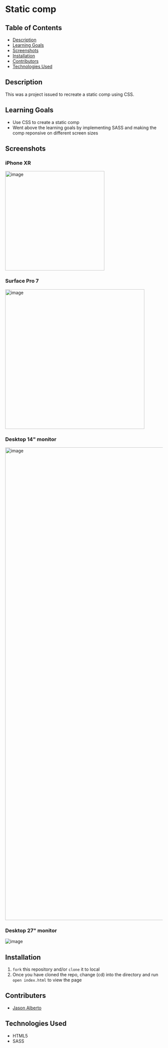 # Static comp

## Table of Contents
* [Description](#Description)
* [Learning Goals](#Learning-Goals)
* [Screenshots](#Screenshots)
* [Installation](#Installation)
* [Contributors](#Contributors)
* [Technologies Used](#Technologies-Used)

## Description
This was a project issued to recreate a static comp using CSS.

## Learning Goals
- Use CSS to create a static comp
- Went above the learning goals by implementing SASS and making the comp reponsive on different screen sizes

## Screenshots
### iPhone XR
<img width="317" alt="image" src="https://github.com/jalbe0076/static-comp/assets/123283073/7946896e-f755-4dbd-bbc5-56364a65ac7e">

### Surface Pro 7
<img width="445" alt="image" src="https://github.com/jalbe0076/static-comp/assets/123283073/54d6d209-0223-44fb-b244-c2ad639f0f60">

### Desktop 14" monitor
<img width="1507" alt="image" src="https://github.com/jalbe0076/static-comp/assets/123283073/48255fcc-7c79-40ae-8cb1-af6eaa78efda">

### Desktop 27" monitor
![image](https://github.com/jalbe0076/static-comp/assets/123283073/2fb7fcc9-8da0-4826-b47f-64d93f062634)

## Installation
1. `fork` this repository and/or `clone` it to local
2. Once you have cloned the repo, change (cd) into the directory and run `open index.html` to view the page

## Contributers
- [Jason Alberto](https://github.com/jalbe0076)

## Technologies Used
- HTML5
- SASS
